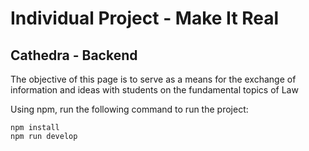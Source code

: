 # Individual Project - Make It Real

## Cathedra - Backend

The objective of this page is to serve as a means for the exchange of information and ideas with students on the fundamental topics of Law

Using npm, run the following command to run the project:

`npm install`  
`npm run develop`
